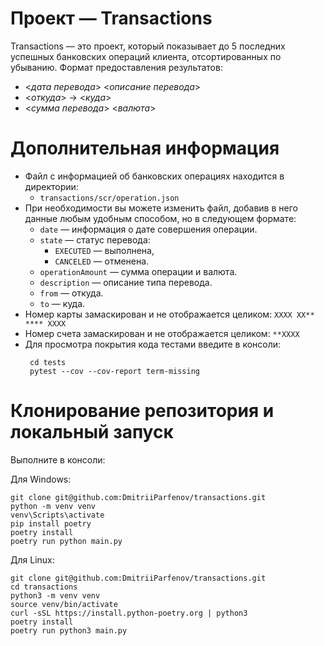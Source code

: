 # Проект — Transactions

Transactions — это проект, который показывает до 5 последних успешных банковских операций клиента, отсортированных 
по убыванию. Формат предоставления результатов: </br>
- <*дата перевода*> <*описание перевода*> </br>
- <*откуда*> -> <*куда*> </br>
- <*сумма перевода*> <*валюта*> </br>


# Дополнительная информация

- Файл с информацией об банковских операциях находится в директории:
   - `transactions/scr/operation.json` </br>
- При необходимости вы можете изменить файл, добавив в него данные любым удобным способом, но в следующем формате:  </br>
   - `date` — информация о дате совершения операции.
   - `state` — статус перевода:
      - `EXECUTED`  — выполнена,
      - `CANCELED`  — отменена.
   - `operationAmount` — сумма операции и валюта.
   - `description` — описание типа перевода.
   - `from` — откуда.
   - `to` — куда. </br>
- Номер карты замаскирован и не отображается целиком: `XXXX XX** **** XXXX` </br>
- Номер счета замаскирован и не отображается целиком: `**XXXX`  </br>
- Для просмотра покрытия кода тестами введите в консоли:
   ```
    cd tests
    pytest --cov --cov-report term-missing
    ```


# Клонирование репозитория и локальный запуск

Выполните в консоли: </br>

Для Windows: </br>
```
git clone git@github.com:DmitriiParfenov/transactions.git
python -m venv venv
venv\Scripts\activate
pip install poetry
poetry install
poetry run python main.py
```

Для Linux: </br>
```
git clone git@github.com:DmitriiParfenov/transactions.git
cd transactions
python3 -m venv venv
source venv/bin/activate
curl -sSL https://install.python-poetry.org | python3
poetry install
poetry run python3 main.py
```
